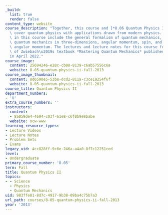 ```yaml
---
_build:
  list: true
  render: false
content_type: website
course_description: "Together, this course and [*8.06 Quantum Physics III*](https://](/.odl.mit.edu/courses/8-06-quantum-physics-iii-spring-2018/)\
  \ cover quantum physics with applications drawn from modern physics. Topics covered\
  \ in this course include the general formalism of quantum mechanics, harmonic oscillator,\
  \ quantum mechanics in three-dimensions, angular momentum, spin, and addition of\
  \ angular momentum. The lectures and lecture notes for this course form the basis\
  \ of Zwiebach\u2019s textbook *Mastering Quantum Mechanics* published by\_[MIT Press](https://mitpress.mit.edu/books/mastering-quantum-mechanics)\_\
  in April 2022."
course_image:
  content: 25694246-e28c-cb00-8139-c6ab57556c6a
  website: 8-05-quantum-physics-ii-fall-2013
course_image_thumbnail:
  content: 8d6590e5-53b8-dcd2-811a-c3ce19254f6f
  website: 8-05-quantum-physics-ii-fall-2013
course_title: Quantum Physics II
department_numbers:
- '8'
extra_course_numbers: ''
instructors:
  content:
  - 8a059de4-4694-c03f-61e8-c6f0b9e8babe
  website: ocw-www
learning_resource_types:
- Lecture Videos
- Lecture Notes
- Problem Sets
- Exams
legacy_uid: 4cc828ff-9c6e-246a-a4a0-8f7c12251ced
level:
- Undergraduate
primary_course_number: '8.05'
term: Fall
title: Quantum Physics II
topics:
- - Science
  - Physics
  - Quantum Mechanics
uid: 983ffe81-8d7c-4917-9b38-09ba4c75b7a3
url_path: courses/8-05-quantum-physics-ii-fall-2013
year: '2013'
---
```

